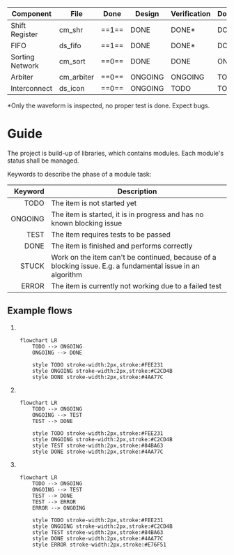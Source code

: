 
| Component       | File       | Done  | Design  | Verification | Documentation | Comment |
| --------------- | ---------- | :---: | ------- | ------------ | ------------- | ------- |
| Shift Register  | cm_shr     | ==1== | DONE    | DONE*        | DONE          |         |
| FIFO            | ds_fifo    | ==1== | DONE    | DONE*        | DONE          |         |
| Sorting Network | cm_sort    | ==0== | DONE    | DONE         | ONGOING       |         |
| Arbiter         | cm_arbiter | ==0== | ONGOING | ONGOING      | TODO          |         |
| Interconnect    | ds_icon    | ==0== | ONGOING | TODO         | TODO          |         |
\*Only the waveform is inspected, no proper test is done. Expect bugs.
# Guide
The project is build-up of libraries, which contains modules. Each module's status shall be managed.

Keywords to describe the phase of a module task:

| Keyword | Description                                                                                                |
| -------:| ---------------------------------------------------------------------------------------------------------- |
|    TODO | The item is not started yet                                                                                |
| ONGOING | The item is started, it is in progress and has no known blocking issue                                     |
|    TEST | The item requires tests to be passed                                                                       |
|    DONE | The item is finished and performs correctly                                                                |
|   STUCK | Work on the item can't be continued, because of a blocking issue. E.g. a fundamental issue in an algorithm |
|   ERROR | The item is currently not working due to a failed test                                                     |

## Example flows
1. 
```mermaid
	flowchart LR
		TODO --> ONGOING
		ONGOING --> DONE
	
		style TODO stroke-width:2px,stroke:#FEE231
		style ONGOING stroke-width:2px,stroke:#C2CD4B
		style DONE stroke-width:2px,stroke:#4AA77C
```
2. 
```mermaid
	flowchart LR
		TODO --> ONGOING
		ONGOING --> TEST
		TEST --> DONE
	
		style TODO stroke-width:2px,stroke:#FEE231
		style ONGOING stroke-width:2px,stroke:#C2CD4B
		style TEST stroke-width:2px,stroke:#84BA63
		style DONE stroke-width:2px,stroke:#4AA77C
```
3. 
```mermaid
	flowchart LR
		TODO --> ONGOING
		ONGOING --> TEST
		TEST --> DONE
		TEST --> ERROR
		ERROR --> ONGOING
	
		style TODO stroke-width:2px,stroke:#FEE231
		style ONGOING stroke-width:2px,stroke:#C2CD4B
		style TEST stroke-width:2px,stroke:#84BA63
		style DONE stroke-width:2px,stroke:#4AA77C
		style ERROR stroke-width:2px,stroke:#E76F51
```
